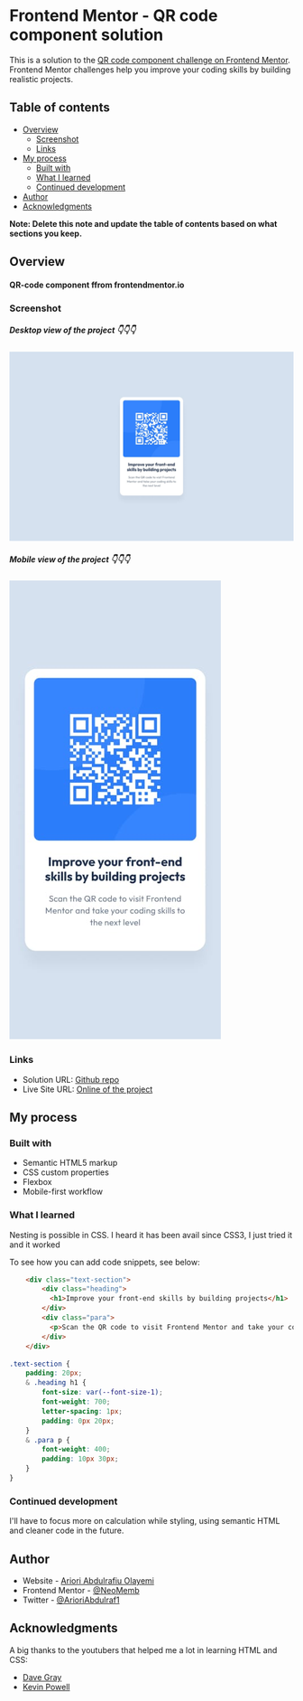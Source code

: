 # Frontend Mentor - QR code component solution

This is a solution to the [QR code component challenge on Frontend Mentor](https://www.frontendmentor.io/challenges/qr-code-component-iux_sIO_H). Frontend Mentor challenges help you improve your coding skills by building realistic projects. 

## Table of contents

- [Overview](#overview)
  - [Screenshot](#screenshot)
  - [Links](#links)
- [My process](#my-process)
  - [Built with](#built-with)
  - [What I learned](#what-i-learned)
  - [Continued development](#continued-development)
- [Author](#author)
- [Acknowledgments](#acknowledgments)

**Note: Delete this note and update the table of contents based on what sections you keep.**

## Overview
 ####  QR-code component ffrom frontendmentor.io

### Screenshot
##### Desktop view of the project 👇👇👇
![](./design/desktop-design.jpg)

##### Mobile view of the project 👇👇👇
![](./design/mobile-design.jpg)

### Links

- Solution URL: [Github repo](https://github.com/NeoMemb/qr-code-component)
- Live Site URL: [Online of the project](https://NeoMemb.github.io)

## My process

### Built with

- Semantic HTML5 markup
- CSS custom properties
- Flexbox
- Mobile-first workflow

### What I learned

Nesting is possible in CSS. I heard it has been avail since CSS3, I just tried it and it worked 

To see how you can add code snippets, see below:

```html
    <div class="text-section">
        <div class="heading">
          <h1>Improve your front-end skills by building projects</h1>
        </div>
        <div class="para">
          <p>Scan the QR code to visit Frontend Mentor and take your coding skills to the next level</p>
        </div>
    </div>
```
```css
.text-section {
    padding: 20px;
    & .heading h1 {
        font-size: var(--font-size-1);
        font-weight: 700;
        letter-spacing: 1px;
        padding: 0px 20px;
    }
    & .para p {
        font-weight: 400;
        padding: 10px 30px;
    }
}
```
### Continued development

I'll have to focus more on calculation while styling, using semantic HTML and cleaner code in the future.

## Author

- Website - [Ariori Abdulrafiu Olayemi]()
- Frontend Mentor - [@NeoMemb](https://www.frontendmentor.io/profile/NeoMemb)
- Twitter - [@ArioriAbdulraf1](https://www.twitter.com/ArioriAbdulraf1)

## Acknowledgments

A big thanks to the youtubers that helped me a lot in learning HTML and CSS:
- [Dave Gray](https://youtube.com/@davegrayteachescode)
- [Kevin Powell](https://youtube.com/@kevinpowell?si=wb-xn1rvvRK3UzEV)

